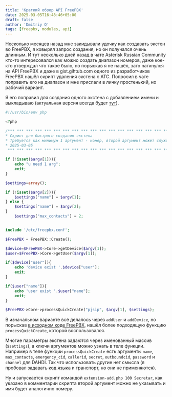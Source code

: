 ```yaml
---
title: 'Краткий обзор API FreePBX'
date: 2025-03-05T16:48:46+05:00
draft: false
author: 'Dmitriy Q'
tags: [freepbx, modules, api]
---
```


Несколько месяцев назад мне закидывали удочку как создавать экстен во FreePBX, я ковырял запрос создания, но он получался очень длинным.
И тут несколько дней назад в чате Asterisk Russian Community кто-то интересовался как можно создать диапазон номеров, даже кое-кто утверждал что такое было, но
порыскав я не нашёл, зато наткнулся на API FreePBX и даже в gist.gihtub.com одного из разработчиков FreePBX нашёл скрипт удаления экстена с АТС.
Попросил в чате поправить его на диапазон и мне прислали в личку простенький, но рабочий вариант.

Я его поправил для создания одного экстена с добавлением имени и выкладываю (актуальная версия всегда будет [тут](https://gist.github.com/krotesk/76b74c72e5ba934c005a444f5d03b269)).

```php
#!/usr/bin/env php

<?php

/*** *** *** *** *** *** *** *** *** *** *** *** *** *** *** *** *** *** *** *** ***
* Скрипт для быстрого создания экстена
* Требуется как минимум 1 аргумент - номер, второй аргумент может служить именем (описанием)
* 2025-03-05
 *** *** *** *** *** *** *** *** *** *** *** *** *** *** *** *** *** *** *** *** ***/

if (!isset($argv[1])){
    echo "u need 1 arg";
    exit;
}

$settings=array();

if (!isset($argv[2])){
    $settings["name"] = $argv[1];
} else {
    $settings["name"] = $argv[2];
}
    $settings["max_contacts"] = 2;


include '/etc/freepbx.conf';

$FreePBX = FreePBX::Create();

$device=$FreePBX->Core->getDevice($argv[1]);
$user=$FreePBX->Core->getUser($argv[1]);

if($device["user"]){
    echo 'device exist '.$device["user"];
    exit;
}

if($user["name"]){
    echo 'user exist '.$user["name"];
    exit;
}

$FreePBX->Core->processQuickCreate("pjsip", $argv[1], $settings);
```

В изначальном варианте всё делалось через `addUser` и `addDevice`, но порыскав [в исходном коде FreePBX](https://github.com/FreePBX/core/blob/release/17.0/Core.class.php),
нашёл более подходящую функцию `processQuickCreate`, которой воспользовался.

Многие параметры экстена задаются через именованный массив (`$settings`), а ключи аргументов можно узнать в теле функции. Например в теле функции `processQuickCreate` есть аргументы
`name`, `max_contacts`, `emergency_cid`, `callerid`, `secret`, `outboundcid`, `password` и `channel` для DAHDI. Так что использовать другие нет смысла (я пробовал
задавать код языка и транспорт, но они не применяются).

Ну и запускается скрипт командой `extension-add.php 100 Secretar`, как указано в комментарии скрипта второй аргумент можно не указывать и имя будет аналогично номеру.